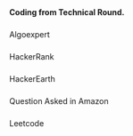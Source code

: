 ##
<b>Coding from Technical Round.</b>

###
Algoexpert
###
HackerRank
###
HackerEarth
###
Question Asked in Amazon
###
Leetcode
